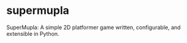 # supermupla
SuperMupla: A simple 2D platformer game written, configurable, and extensible in Python.
